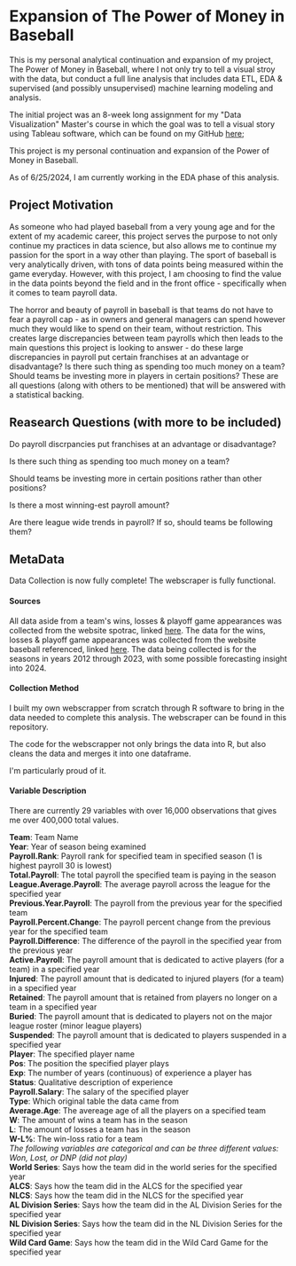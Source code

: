 # Expansion of The Power of Money in Baseball

This is my personal analytical continuation and expansion of my project, The Power of Money in Baseball, where I not only try to tell a visual stroy with the data, but conduct a full line analysis that includes data ETL, EDA & supervised (and possibly unsupervised) machine learning modeling and analysis. 

The initial project was an 8-week long assignment for my "Data Visualization" Master's course in which the goal was to tell a visual story using Tableau software, which can be found on my GitHub [here](https://github.com/ColetonReitan/The-Power-of-Money-in-Baseball); 

This project is my personal continuation and expansion of the Power of Money in Baseball. 

As of 6/25/2024, I am currently working in the EDA phase of this analysis.


## Project Motivation
As someone who had played baseball from a very young age and for the extent of my academic career, this project serves the purpose to not only continue my practices in data science, but also allows me to continue my passion for the sport in a way other than playing. The sport of baseball is very analytically driven, with tons of data points being measured within the game everyday. However, with this project, I am choosing to find the value in the data points beyond the field and in the front office - specifically when it comes to team payroll data. 

The horror and beauty of payroll in baseball is that teams do not have to fear a payroll cap - as in owners and general managers can spend however much they would like to spend on their team, without restriction. This creates large discrepancies between team payrolls which then leads to the main questions this project is looking to answer - do these large discrepancies in payroll put certain franchises at an advantage or disadvantage? Is there such thing as spending too much money on a team? Should teams be investing more in players in certain positions? These are all questions (along with others to be mentioned) that will be answered with a statistical backing. 


## Reasearch Questions (with more to be included)
Do payroll discrpancies put franchises at an advantage or disadvantage?

Is there such thing as spending too much money on a team?

Should teams be investing more in certain positions rather than other positions? 

Is there a most winning-est payroll amount? 

Are there league wide trends in payroll? If so, should teams be following them? 


## MetaData

Data Collection is now fully complete! The webscraper is fully functional.

#### Sources 
All data aside from a team's wins, losses & playoff game appearances was collected from the website spotrac, linked [here](https://www.spotrac.com/mlb).
The data for the wins, losses & playoff game appearances was collected from the website baseball referenced, linked [here](https://www.baseball-reference.com/postseason/). The data being collected is for the seasons in years 2012 through 2023, with some possible forecasting insight into 2024.

#### Collection Method
I built my own webscrapper from scratch through R software to bring in the data needed to complete this analysis. The webscraper can be found in this repository. 

The code for the webscrapper not only brings the data into R, but also cleans the data and merges it into one dataframe. 

I'm particularly proud of it. 

#### Variable Description
There are currently 29 variables with over 16,000 observations that gives me over 400,000 total values.

**Team**: Team Name  
**Year**: Year of season being examined  
**Payroll.Rank**: Payroll rank for specified team in specified season (1 is highest payroll 30 is lowest)  
**Total.Payroll**: The total payroll the specified team is paying in the season  
**League.Average.Payroll**: The average payroll across the league for the specified year  
**Previous.Year.Payroll**: The payroll from the previous year for the specified team  
**Payroll.Percent.Change**: The payroll percent change from the previous year for the specified team  
**Payroll.Difference**: The difference of the payroll in the specified year from the previous year  
**Active.Payroll**: The payroll amount that is dedicated to active players (for a team) in a specified year  
**Injured**: The payroll amount that is dedicated to injured players (for a team) in a specified year  
**Retained**: The payroll amount that is retained from players no longer on a team in a specified year  
**Buried**: The payroll amount that is dedicated to players not on the major league roster (minor league players)  
**Suspended**: The payroll amount that is dedicated to players suspended in a specified year    
**Player**: The specified player name  
**Pos**: The position the specified player plays  
**Exp**: The number of years (continuous) of experience a player has  
**Status**: Qualitative description of experience  
**Payroll.Salary**: The salary of the specified player  
**Type**: Which original table the data came from  
**Average.Age**: The avereage age of all the players on a specified team    
**W**: The amount of wins a team has in the season  
**L**: The amount of losses a team has in the season  
**W-L%**: The win-loss ratio for a team  
*The following variables are categorical and can be three different values: Won, Lost, or DNP (did not play)*  
**World Series**: Says how the team did in the world series for the specified year  
**ALCS**: Says how the team did in the ALCS for the specified year  
**NLCS**: Says how the team did in the NLCS for the specified year  
**AL Division Series**: Says how the team did in the AL Division Series for the specified year  
**NL Division Series**: Says how the team did in the NL Division Series for the specified year  
**Wild Card Game**: Says how the team did in the Wild Card Game for the specified year  










